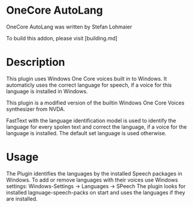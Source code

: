 # OneCore AutoLang #

OneCore AutoLang was written by Stefan Lohmaier

To build this addon, please visit [building.md]

# Description
This plugin uses Windows One Core voices built in to Windows. It
automaticly uses the correct language for speech, if a voice for
this language is installed in Windows.

This plugin is a modified version of the builtin Windows One Core
Voices synthesizer from NVDA. 

FastText with the language identification model is used to identify
the language for every spolen text and correct the language, if a
voice for the language is installed. The default set language is used
otherwise.

# Usage

The Plugin identifies the languages by the installed Speech packages in Windows. To add or remove languages with their voices use Windows settings:
Windows-Settings -> Languages -> SPeech
The plugin looks for installed lagnuage-speech-packs on start and uses the languages if they are installed.
